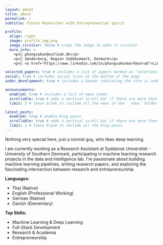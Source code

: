 ```yaml
---
layout: about
title: about
permalink: /
subtitle: Future Researcher with Entrepreneurial Spirit

profile:
  align: right
  image: profile_img.png
  image_circular: false # crops the image to make it circular
  more_info: >
    <p>📧 phongsakon@outlook.dk</p>
    <p>📍 Sønderborg, Region Süddänemark, Denmark</p>
    <p>🔗 <a href="https://www.linkedin.com/in/phongsakonmarkkonrad">LinkedIn</a></p>

selected_papers: true # includes a list of papers marked as "selected={true}"
social: true # includes social icons at the bottom of the page
under_development: true # includes a banner indicating the site is under development

announcements:
  enabled: true # includes a list of news items
  scrollable: true # adds a vertical scroll bar if there are more than 3 news items
  limit: 3 # leave blank to include all the news in the `_news` folder

latest_posts:
  enabled: true # enable blog posts
  scrollable: true # adds a vertical scroll bar if there are more than 3 new posts items
  limit: 1 # leave blank to include all the blog posts
---
```


Nothing very special here, just a normal guy, who likes deep learning.

I am currently working as a Research Assistant at Syddansk Universitet - University of Southern Denmark, participating in machine learning research projects in the data and intelligence lab. I'm passionate about building machine learning pipelines, writing research papers, and exploring the fascinating intersection between research and entrepreneurship.

**Languages:**
- Thai (Native)
- English (Professional Working)
- German (Native)
- Danish (Elementary)

**Top Skills:**
- Machine Learning & Deep Learning
- Full-Stack Development
- Research & Academia
- Entrepreneurship

